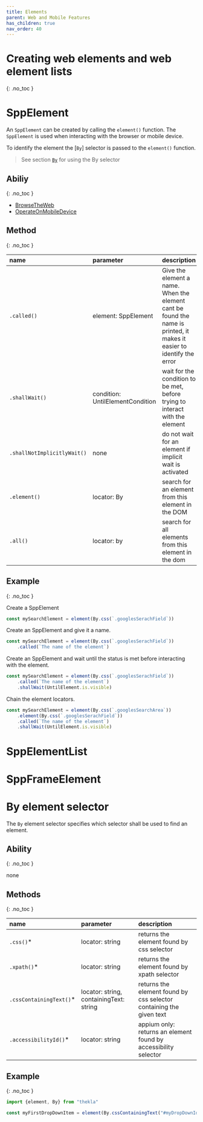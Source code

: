 ```yaml
---
title: Elements
parent: Web and Mobile Features
has_children: true
nav_order: 40
---
```

# Creating web elements and web element lists
{: .no_toc }

# SppElement

An `SppElement` can be created by calling the `element()` function.
The `SppElement` is used when interacting with the browser or mobile device.

To identify the element  the [`By`] selector is passed to the `element()` function.

> See section [`By`](#by-element-selector) for using the By selector

## Abiliy
{: .no_toc }

- [BrowseTheWeb](../abilities/BROWSE_THE_WEB.md)
- [OperateOnMobileDevice](../abilities/OPERATE_ON_MOBILE_DEVICE.md)

## Method
{: .no_toc }

| name                        | parameter                        | description                                                                                                           |
| :---                        | :---                             | :---                                                                                                                  |
| `.called()`                 | element: SppElement              | Give the element a name. When the element cant be found the name is printed, it makes it easier to identify the error |
| `.shallWait()`              | condition: UntilElementCondition | wait for the condition to be met, before trying to interact with the element                                          |
| `.shallNotImplicitlyWait()` | none                             | do not wait for an element if implicit wait is activated                                                              |
| `.element()`                | locator: By                      | search for an element from this element in the DOM                                                                    |
| `.all()`                    | locator: by                      | search for all elements from this element in the dom                                                                  |


## Example
{: .no_toc }

Create a SppElement

```typescript
const mySearchElement = element(By.css(`.googlesSerachField`))
```

Create an SppElement and give it a name.

```typescript
const mySearchElement = element(By.css(`.googlesSerachField`))
    .called(`The name of the element`)
```

Create an SppElement and wait until the status is met before interacting with the element.

```typescript
const mySearchElement = element(By.css(`.googlesSerachField`))
    .called(`The name of the element`)
    .shallWait(UntilElement.is.visible)
```

Chain the element locators.

```typescript
const mySearchElement = element(By.css(`.googlesSearchArea`))
    .element(By.css(`.googlesSerachField`))
    .called(`The name of the element`)
    .shallWait(UntilElement.is.visible)
```

# SppElementList

# SppFrameElement

# By element selector

The `By` element selector specifies which selector shall be used to find an element.

## Ability
{: .no_toc }

none

## Methods
{: .no_toc }

| name                    | parameter                               | description                                                         |
| :---                    | :---                                    | :---                                                                |
| `.css()`*               | locator: string                         | returns the element found by css selector                           |
| `.xpath()`*             | locator: string                         | returns the element found by xpath selector                         |
| `.cssContainingText()`* | locator: string, containingText: string | returns the element found by css selector containing the given text |
| `.accessibilityId()`*   | locator: string                         | appium only: returns an element found by accessibility selector     |

## Example
{: .no_toc }

````typescript
import {element, By} from "thekla"

const myFirstDropDownItem = element(By.cssContainingText("#myDropDownId option", "My Drop Down first Item Text"));

````